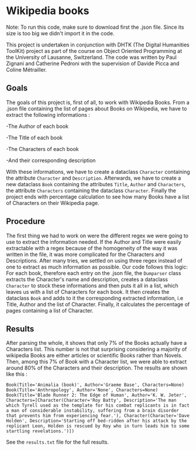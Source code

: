 **Wikipedia books**
===================

Note: To run this code, make sure to download first the .json file. Since its size is too big we didn't import it in the code.


This project is undertaken in conjunction with DHTK (The Digital Humanities ToolKit) project as part of the course on Object Oriented Programming at the University of Lausanne, Switzerland. The code was written by Paul Zignani and Catherine Pedroni with the supervision of Davide Picca and Coline Métrailler.

Goals
-----
The goals of this project is, first of all, to work with Wikipedia Books. From a .json file containing the list of pages about Books on Wikipedia, we have to extract the following informations : 

-The Author of each book

-The Title of each book

-The Characters of each book

-And their corresponding description

With these informations, we have to create a dataclass ```Character``` containing the attribute ```Character``` and ```Description```. Afterwards, we have to create a new dataclass ```Book``` containing the attributes ```Title```, ```Author``` and ```Characters```, the attribute ```Characters``` containing the dataclass ```Character```. Finally the project ends with percentage calculation to see how many Books have a list of Characters on their Wikipedia page.

Procedure
---------

The first thing we had to work on were the different regex we were going to use to extract the information needed. If the Author and Title were easily extractable with a regex because of the homogeneity of the way it was written in the file, it was more complicated for the Characters and Descriptions. After many tries, we settled on using three regex instead of one to extract as much information as possible. 
Our code follows this logic: For each book, therefore each entry on the .json file, the ```Dumparser``` class extracts the Character's name and description, creates a dataclass ```Character``` to stock these informations and then puts it all in a list, which leaves us with a list of Characters for each book. It then creates the dataclass ```Book``` and adds to it the corresponding extracted information, i.e Title, Author and the list of Character. Finally, it calculates the percentage of pages containing a list of Character.

Results
-------
After parsing the whole, it shows that only 7% of the Books actually have a Characters list. This number is not that surprising considering a majority of wikipedia Books are either articles or scientific Books rather than Novels. 
Then, among this 7% of Book with a Character list, we were able to extract around 80% of the Characters and their description. 
The results are shown like this :
```
Book(Title='Animalia (book)', Author='Graeme Base', Characters=None)
Book(Title='Anthropology', Author='None', Characters=None)
Book(Title='Blade Runner 2: The Edge of Human', Author='K. W. Jeter', Characters=[Character(Character='Roy Batty', Description='The man which Tyrell used as the template for his combat replicants is in fact a man of considerable instability, suffering from a brain disorder that prevents him from experiencing fear.'), Character(Character='Dave Holden', Description='Starting off bed-ridden after his attack by the replicant Leon, Holden is rescued by Roy who in turn leads him to some startling revelations.')])
```

See the ```results.txt``` file for the full results.
